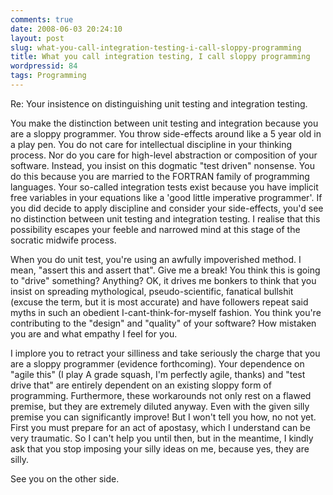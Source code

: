 ```yaml
---
comments: true
date: 2008-06-03 20:24:10
layout: post
slug: what-you-call-integration-testing-i-call-sloppy-programming
title: What you call integration testing, I call sloppy programming
wordpressid: 84
tags: Programming
---
```


Re: Your insistence on distinguishing unit testing and integration testing.

You make the distinction between unit testing and integration because you are a sloppy programmer. You throw side-effects around like a 5 year old in a play pen. You do not care for intellectual discipline in your thinking process. Nor do you care for high-level abstraction or composition of your software. Instead, you insist on this dogmatic "test driven" nonsense. You do this because you are married to the FORTRAN family of programming languages. Your so-called integration tests exist because you have implicit free variables in your equations like a 'good little imperative programmer'. If you did decide to apply discipline and consider your side-effects, you'd see no distinction between unit testing and integration testing. I realise that this possibility escapes your feeble and narrowed mind at this stage of the socratic midwife process.

When you do unit test, you're using an awfully impoverished method. I mean, "assert this and assert that". Give me a break! You think this is going to "drive" something? Anything? OK, it drives me bonkers to think that you insist on spreading mythological, pseudo-scientific, fanatical bullshit (excuse the term, but it is most accurate) and have followers repeat said myths in such an obedient I-cant-think-for-myself fashion. You think you're contributing to the "design" and "quality" of your software? How mistaken you are and what empathy I feel for you.

I implore you to retract your silliness and take seriously the charge that you are a sloppy programmer (evidence forthcoming). Your dependence on "agile this" (I play A grade squash, I'm perfectly agile, thanks) and "test drive that" are entirely dependent on an existing sloppy form of programming. Furthermore, these workarounds not only rest on a flawed premise, but they are extremely diluted anyway. Even with the given silly premise you can significantly improve! But I won't tell you how, no not yet. First you must prepare for an act of apostasy, which I understand can be very traumatic. So I can't help you until then, but in the meantime, I kindly ask that you stop imposing your silly ideas on me, because yes, they are silly.

See you on the other side.
